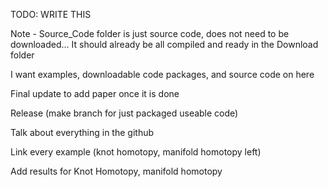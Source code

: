 TODO: WRITE THIS

Note - Source_Code folder is just source code, does not need to be downloaded... It should already be all compiled and ready in the Download folder

I want examples, downloadable code packages, and source code on here

Final update to add paper once it is done

Release (make branch for just packaged useable code)

Talk about everything in the github

Link every example (knot homotopy, manifold homotopy left)

Add results for Knot Homotopy, manifold homotopy
